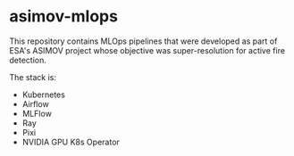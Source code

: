 # asimov-mlops

This repository contains MLOps pipelines that were developed as part of ESA's ASIMOV project whose objective was super-resolution for active fire detection.

The stack is: 
- Kubernetes
- Airflow
- MLFlow
- Ray
- Pixi 
- NVIDIA GPU K8s Operator




